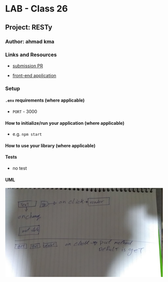 # LAB - Class 26

## Project: RESTy

### Author: ahmad kma

### Links and Resources

- [submission PR](http://xyz.com)
<!-- 
- [ci/cd](http://xyz.com) (GitHub Actions)
- [back-end server url](http://xyz.com) (when applicable) -->
- [front-end application](https://musing-booth-a3b47c.netlify.app/
) 

### Setup

#### `.env` requirements (where applicable)

- `PORT` - 3000

#### How to initialize/run your application (where applicable)

- e.g. `npm start`

#### How to use your library (where applicable)

#### Tests

- no test

#### UML

![UML](./106368683_575240239860516_4707805659737792088_n.jpg)
